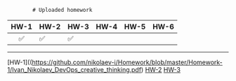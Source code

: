 			# Uploaded homework
| HW-1 | HW-2 | HW-3 | HW-4 | HW-5 | HW-6 |
|:----:|:---- | ---- | ---- | ---- | ---- |
|  ✅  | ✅  | ✅   |      |      |      |

---

[HW-1]((https://github.com/nikolaev-i/Homework/blob/master/Homework-1/Ivan_Nikolaev_DevOps_creative_thinking.pdf)
[HW-2](https://github.com/nikolaev-i/Homework/blob/master/Homework-2/Ivan_Nikolaev_HW_2.pdf)
[HW-3](https://github.com/nikolaev-i/Homework/blob/master/Homework-3/Ivan_Nikolaev_HW_3.pdf)
